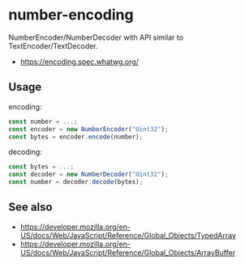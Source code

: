 number-encoding
===============

NumberEncoder/NumberDecoder with API similar to TextEncoder/TextDecoder.

* https://encoding.spec.whatwg.org/

Usage
-----

encoding:

```ts
const number = ...;
const encoder = new NumberEncoder("Uint32");
const bytes = encoder.encode(number);
```

decoding:

```ts
const bytes = ...;
const decoder = new NumberDecoder("Uint32");
const number = decoder.decode(bytes);
```

See also
-------
* https://developer.mozilla.org/en-US/docs/Web/JavaScript/Reference/Global_Objects/TypedArray
* https://developer.mozilla.org/en-US/docs/Web/JavaScript/Reference/Global_Objects/ArrayBuffer
